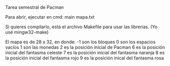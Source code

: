 Tarea semestral de Pacman

Para abrir, ejecutar en cmd: main mapa.txt

Si quieres compilarlo, está el archivo Makefile para usar las librerias.
(Yo usé mingw32-make)

El mapa es de 28 x 32, en donde:
-1 son los bloques
0 son los espacios vacíos
1 son las monedas
2 es la posición inicial de Pacman
6 es la posición inicial del fantasma celeste
7 es la posición inicial del fantasma naranja
8 es la posición inicial del fantasma rojo
9 es la posición inical del fantasma rosa
